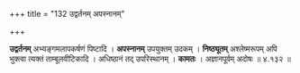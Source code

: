 +++
title = "132 उद्वर्तनम् अपस्नानम्"

+++


**उद्वर्तनम्** अभ्यङ्गमलापकर्षणं पिष्टादि । **अपस्नानम्** उपयुक्तम् उदकम् । **निष्ठ्यूतम्** अश्लेष्मरूपम् अपि भुक्त्वा त्यक्तं ताम्बूलवीटिकादि । अधिष्ठानं तद् उपरिस्थानम् । **कामतः** । अज्ञानपूर्वम् अदोषः ॥ ४.१३२ ॥